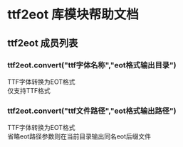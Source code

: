 # ttf2eot 库模块帮助文档

<a id="ttf2eot"></a>
## ttf2eot 成员列表


<a id="ttf2eot.convert"></a>
### ttf2eot.convert("ttf字体名称","eot格式输出目录") 
 TTF字体转换为EOT格式  
仅支持TTF格式

<a id="ttf2eot.convert"></a>
### ttf2eot.convert("ttf文件路径","eot格式输出路径") 
 TTF字体转换为EOT格式  
省略eot路径参数则在当前目录输出同名eot后缀文件
